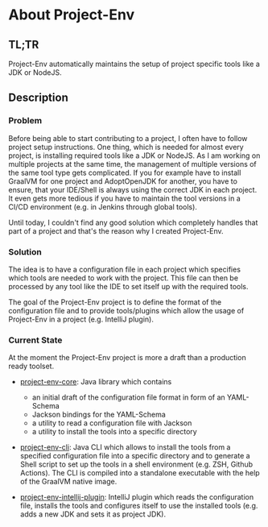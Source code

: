 # About Project-Env

## TL;TR
Project-Env automatically maintains the setup of project specific tools like a JDK or NodeJS.

## Description

### Problem
Before being able to start contributing to a project, I often have to follow project setup instructions. One thing, which is needed for almost every project, is installing required tools like a JDK or NodeJS. As I am working on multiple projects at the same time, the management of multiple versions of the same tool type gets complicated. If you for example have to install GraalVM for one project and AdoptOpenJDK for another, you have to ensure, that your IDE/Shell is always using the correct JDK in each project. It even gets more tedious if you have to maintain the tool versions in a CI/CD environment (e.g. in Jenkins through global tools).

Until today, I couldn't find any good solution which completely handles that part of a project and that's the reason why I created Project-Env.

### Solution
The idea is to have a configuration file in each project which specifies which tools are needed to work with the project. This file can then be processed by any tool like the IDE to set itself up with the required tools.

The goal of the Project-Env project is to define the format of the configuration file and to provide tools/plugins which allow the usage of Project-Env in a project (e.g. IntelliJ plugin).

### Current State
At the moment the Project-Env project is more a draft than a production ready toolset.

* [project-env-core](https://github.com/Project-Env/project-env-core): Java library which contains
    * an initial draft of the configuration file format in form of an YAML-Schema
    * Jackson bindings for the YAML-Schema
    * a utility to read a configuration file with Jackson
    * a utility to install the tools into a specific directory

* [project-env-cli](https://github.com/Project-Env/project-env-cli): Java CLI which allows to install the tools from a specified configuration file into a specific directory and to generate a Shell script to set up the tools in a shell environment (e.g. ZSH, Github Actions). The CLI is compiled into a standalone executable with the help of the GraalVM native image.

* [project-env-intellij-plugin](https://github.com/Project-Env/project-env-intellij-plugin): IntelliJ plugin which reads the configuration file, installs the tools and configures itself to use the installed tools (e.g. adds a new JDK and sets it as project JDK).
